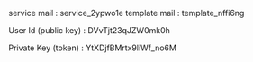 service mail : service_2ypwo1e
template mail : template_nffi6ng

User Id (public key) : DVvTjt23qJZW0mk0h

Private Key (token) : YtXDjfBMrtx9liWf_no6M